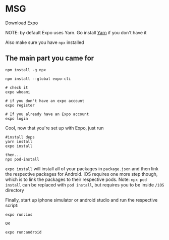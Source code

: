 # MSG

Download [Expo](https://docs.expo.dev/get-started/installation/)

NOTE: by default Expo uses Yarn. Go install [Yarn](https://classic.yarnpkg.com/lang/en/docs/install/#mac-stable) if you don't have it

Also make sure you have `npx` installed 


## The main part you came for


```
npm install -g npx
```


```
npm install --global expo-cli 

# check it 
expo whoami

# if you don't have an expo account
expo register

# If you already have an Expo account
expo login
```

Cool, now that you're set up with Expo, just run 

```
#install deps
yarn install 
expo install 

then...
npx pod-install 
```

`expo install` will install all of your packages in `package.json` and then link the respective packages for Android. iOS requires one more step though, which is to link the packages to their respective pods. 
Note: `npx pod install` can be replaced with `pod install`, but requires you to be inside `/iOS` directory


Finally, start up iphone simulator or android studio and run the respective script: 
```
expo run:ios

OR 

expo run:android
```




